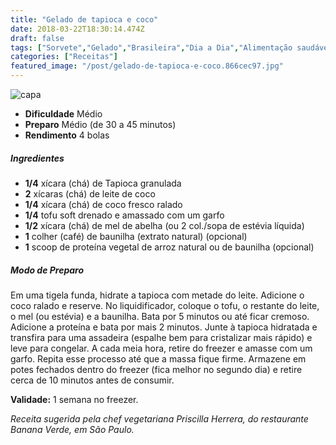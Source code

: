 ```yaml
---
title: "Gelado de tapioca e coco"
date: 2018-03-22T18:30:14.474Z
draft: false
tags: ["Sorvete","Gelado","Brasileira","Dia a Dia","Alimentação saudável","Sorvetes"]
categories: ["Receitas"]
featured_image: "/post/gelado-de-tapioca-e-coco.866cec97.jpg"
---
```


![capa](/post/gelado-de-tapioca-e-coco.866cec97.jpg)

*   **Dificuldade** Médio
*   **Preparo** Médio (de 30 a 45 minutos)
*   **Rendimento** 4 bolas

##### Ingredientes

*   **1/4** xícara (chá) de Tapioca granulada
*   **2** xícaras (chá) de leite de coco
*   **1/4** xícara (chá) de coco fresco ralado
*   **1/4** tofu soft drenado e amassado com um garfo
*   **1/2** xícara (chá) de mel de abelha (ou 2 col./sopa de estévia líquida)
*   **1** colher (café) de baunilha (extrato natural) (opcional)
*   **1** scoop de proteína vegetal de arroz natural ou de baunilha (opcional)

##### Modo de Preparo

Em uma tigela funda, hidrate a tapioca com metade do leite. Adicione o coco ralado e reserve. No liquidificador, coloque o tofu, o restante do leite, o mel (ou estévia) e a baunilha. Bata por 5 minutos ou até ficar cremoso. Adicione a proteína e bata por mais 2 minutos. Junte à tapioca hidratada e transfira para uma assadeira (espalhe bem para cristalizar mais rápido) e leve para congelar. A cada meia hora, retire do freezer e amasse com um garfo. Repita esse processo até que a massa fique firme. Armazene em potes fechados dentro do freezer (fica melhor no segundo dia) e retire cerca de 10 minutos antes de consumir.

**Validade:** 1 semana no freezer.

_Receita sugerida pela chef vegetariana Priscilla Herrera, do restaurante Banana Verde, em São Paulo._
